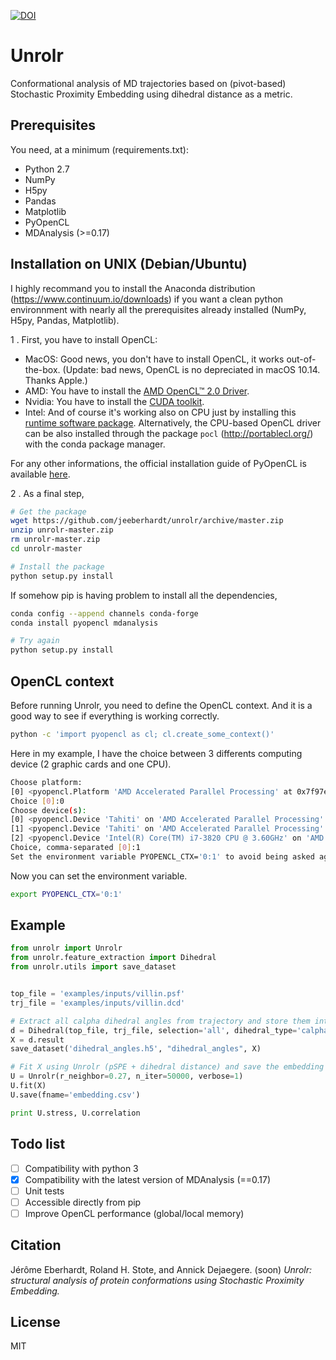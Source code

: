 [![DOI](https://zenodo.org/badge/59756594.svg)](https://zenodo.org/badge/latestdoi/59756594)

# Unrolr
Conformational analysis of MD trajectories based on (pivot-based) Stochastic Proximity Embedding using dihedral distance as a metric. 

## Prerequisites

You need, at a minimum (requirements.txt):

* Python 2.7
* NumPy
* H5py
* Pandas
* Matplotlib
* PyOpenCL
* MDAnalysis (>=0.17)

## Installation on UNIX (Debian/Ubuntu)

I highly recommand you to install the Anaconda distribution (https://www.continuum.io/downloads) if you want a clean python environnment with nearly all the prerequisites already installed (NumPy, H5py, Pandas, Matplotlib).

1 . First, you have to install OpenCL:
* MacOS: Good news, you don't have to install OpenCL, it works out-of-the-box. (Update: bad news, OpenCL is no depreciated in macOS 10.14. Thanks Apple.)
* AMD:  You have to install the [AMD OpenCL™ 2.0 Driver](https://support.amd.com/en-us/kb-articles/Pages/OpenCL2-Driver.aspx).
* Nvidia: You have to install the [CUDA toolkit](https://developer.nvidia.com/cuda-downloads).
* Intel: And of course it's working also on CPU just by installing this [runtime software package](https://software.intel.com/en-us/articles/opencl-drivers). Alternatively, the CPU-based OpenCL driver can be also installed through the package ```pocl``` (http://portablecl.org/) with the conda package manager.

For any other informations, the official installation guide of PyOpenCL is available [here](https://documen.tician.de/pyopencl/misc.html).

2 . As a final step, 
```bash
# Get the package
wget https://github.com/jeeberhardt/unrolr/archive/master.zip
unzip unrolr-master.zip
rm unrolr-master.zip
cd unrolr-master

# Install the package
python setup.py install
```

If somehow pip is having problem to install all the dependencies,
```bash
conda config --append channels conda-forge
conda install pyopencl mdanalysis

# Try again
python setup.py install
```

## OpenCL context

Before running Unrolr, you need to define the OpenCL context. And it is a good way to see if everything is working correctly.

```bash
python -c 'import pyopencl as cl; cl.create_some_context()'
```

Here in my example, I have the choice between 3 differents computing device (2 graphic cards and one CPU). 

```bash
Choose platform:
[0] <pyopencl.Platform 'AMD Accelerated Parallel Processing' at 0x7f97e96a8430>
Choice [0]:0
Choose device(s):
[0] <pyopencl.Device 'Tahiti' on 'AMD Accelerated Parallel Processing' at 0x1e18a30>
[1] <pyopencl.Device 'Tahiti' on 'AMD Accelerated Parallel Processing' at 0x254a110>
[2] <pyopencl.Device 'Intel(R) Core(TM) i7-3820 CPU @ 3.60GHz' on 'AMD Accelerated Parallel Processing' at 0x21d0300>
Choice, comma-separated [0]:1
Set the environment variable PYOPENCL_CTX='0:1' to avoid being asked again.
```

Now you can set the environment variable.

```bash
export PYOPENCL_CTX='0:1'
```

## Example

```python
from unrolr import Unrolr
from unrolr.feature_extraction import Dihedral
from unrolr.utils import save_dataset


top_file = 'examples/inputs/villin.psf'
trj_file = 'examples/inputs/villin.dcd'

# Extract all calpha dihedral angles from trajectory and store them into a HDF5 file (start/stop/step are optionals)
d = Dihedral(top_file, trj_file, selection='all', dihedral_type='calpha', start=0, stop=None, step=1).run()
X = d.result
save_dataset('dihedral_angles.h5', "dihedral_angles", X)

# Fit X using Unrolr (pSPE + dihedral distance) and save the embedding into a csv file
U = Unrolr(r_neighbor=0.27, n_iter=50000, verbose=1)
U.fit(X)
U.save(fname='embedding.csv')

print U.stress, U.correlation
```

## Todo list
- [ ] Compatibility with python 3
- [x] Compatibility with the latest version of MDAnalysis (==0.17)
- [ ] Unit tests
- [ ] Accessible directly from pip
- [ ] Improve OpenCL performance (global/local memory)

## Citation
Jérôme Eberhardt, Roland H. Stote, and Annick Dejaegere. (soon) *Unrolr: structural analysis of protein conformations using Stochastic Proximity Embedding.*

## License
MIT
